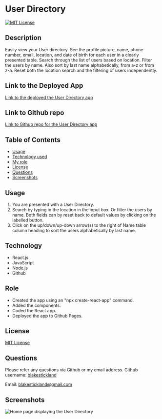 <!-- Title of the project -->
  # User Directory
  
  [![MIT License](https://img.shields.io/badge/MIT-License-brightgreen)](https://choosealicense.com/licenses/)

  ## Description 
  Easily view your User directory. See the profile picture, name, phone number, email, location, and date of birth for each user in a clearly presented table. Search through the list of users based on location. Filter the users by name. Also sort by last name alphabetically, from a-z or from z-a. Reset both the location search and the filtering of users independently. 


  ## Link to the Deployed App
  [Link to the deployed the User Directory app](https://floating-anchorage-84927.herokuapp.com/)

  ## Link to Github repo
  [Link to Github repo for the User Directory app](https://github.com/blakestickland/budget-tracker)

  
  ## Table of Contents
  * [Usage](#usage)
  * [Technology used](#technology)
  * [My role](#role)
  * [License](#license)
  * [Questions](#questions)
  * [Screenshots](#screenshots)

  
  ## Usage
  1. You are presented with a User Directory. 
  2. Search by typing in the location in the input box. Or filter the users by name. Both fields can by reset back to default values by clicking on the labelled button.
  3. Click on the up/down/up-down arrow(s) to the right of Name table column heading to sort the users alphabetically by last name. 
    
  ## Technology
  * React.js
  * JavaScript
  * Node.js
  * Github
  
  ## Role
  * Created the app using an "npx create-react-app" command. 
  * Added the components.
  * Coded the React app.
  * Deployed the app to Github Pages. 

  ## License
  [MIT License](https://choosealicense.com/licenses/)
  

  ## Questions
  Please refer any questions via Github or my email address.
  Github username: [blakestickland](https://github.com/blakestickland)

  Email: blakestickland@gmail.com

  ## Screenshots

  ![Home page displaying the User Directory](https://user-images.githubusercontent.com/73763708/115243650-7ebd3f80-a166-11eb-8167-9738eb39cf8d.png)
